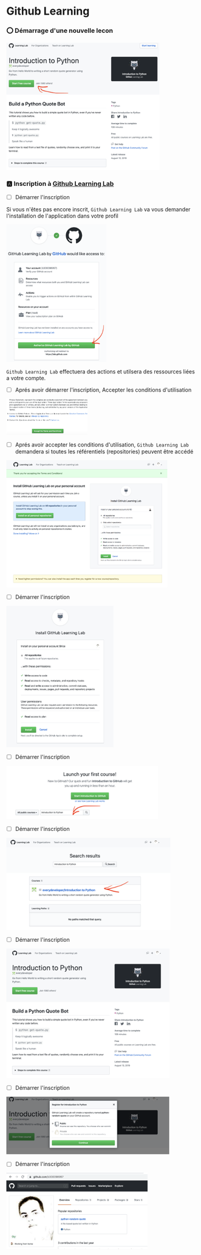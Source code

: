 # Github Learning

### :o: Démarrage d'une nouvelle lecon 

<img src="images/github-learning/-.Start-Learning.png" width="403" height="334" ></img>

### :a: Inscription à [Github Learning Lab](https://lab.github.com/)

- [ ] Démarrer l'inscription

Si vous n'êtes pas encore inscrit, `Github Learning Lab` va vous demander l'installation de l'application dans votre profil

<img src="images/github-learning/0.Start-lab-github.png" width="264" height="361" ></img>

`Github Learning Lab` effectuera des actions et utilsera des ressources liées a votre compte.

- [ ] Aprés avoir démarrer l'inscription, Accepter les conditions d'utilisation

<img src="images/github-learning/1.Accept-Terms.png" width="214" height="95" ></img>

- [ ] Aprés avoir accepter les conditions d'utilisation, `Github Learning Lab` demandera si toutes les référentiels (repositories) peuvent être accédé

<img src="images/github-learning/2.Install-on-all-repositories.png" width="424" height="334" ></img>

- [ ] Démarrer l'inscription

<img src="images/github-learning/3.Install-Github-Learning.png" width="282" height="371" ></img>

- [ ] Démarrer l'inscription

<img src="images/github-learning/4.Launch-your-first-course.png" width="400" height="140" ></img>
- [ ] Démarrer l'inscription

<img src="images/github-learning/5.Introduction-Python.png" width="432" height="242" ></img>

- [ ] Démarrer l'inscription

<img src="images/github-learning/6.Start-Free-Course.png" width="430" height="340" ></img>

- [ ] Démarrer l'inscription

<img src="images/github-learning/7.Register-Free-Course.png" width="429" height="151" ></img>

- [ ] Démarrer l'inscription

<img src="images/github-learning/8.Start-Coding.png" width="372" height="200" ></img>
